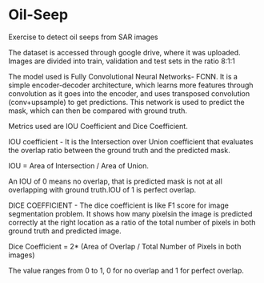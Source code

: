 # Oil-Seep
Exercise to detect oil seeps from SAR images

The dataset is accessed through google drive, where it was uploaded. 
Images are divided into train, validation and test sets in the ratio 8:1:1

The model used is Fully Convolutional Neural Networks- FCNN. It is a simple encoder-decoder architecture, which learns more features through convolution as it goes into the encoder, and uses transposed convolution (conv+upsample) to get predictions. This network is used to predict the mask, which can then be compared with ground truth.

Metrics used are IOU Coefficient and Dice Coefficient. 

IOU coefficient - It is the Intersection over Union coefficient that evaluates the overlap ratio between the ground truth and the predicted mask.

IOU = Area of Intersection / Area of Union.

An IOU of 0 means no overlap, that is predicted mask is not at all overlapping with ground truth.IOU of 1 is perfect overlap.

DICE COEFFICIENT - The dice coefficient is like F1 score for image segmentation problem. It shows how many pixelsin the image is predicted correctly at the right location as a ratio of the total number of pixels in both ground truth and predicted image. 

Dice Coefficient = 2* (Area of Overlap / Total Number of Pixels in both images)

The value ranges from 0 to 1, 0 for no overlap and 1 for perfect overlap.

